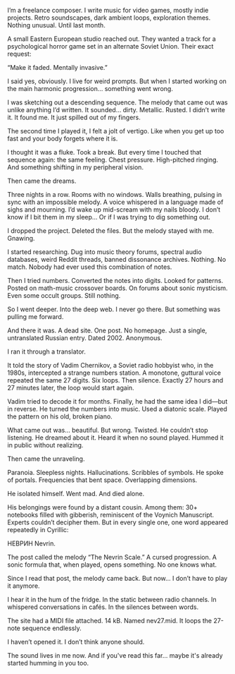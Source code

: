 I’m a freelance composer. I write music for video games, mostly indie projects. Retro soundscapes, dark ambient loops, exploration themes. Nothing unusual.
Until last month.

A small Eastern European studio reached out. They wanted a track for a psychological horror game set in an alternate Soviet Union. Their exact request:

“Make it faded. Mentally invasive.”

I said yes, obviously. I live for weird prompts.
But when I started working on the main harmonic progression… something went wrong.

I was sketching out a descending sequence. The melody that came out was unlike anything I’d written. It sounded… dirty. Metallic. Rusted. I didn’t write it. It found me.
It just spilled out of my fingers.

The second time I played it, I felt a jolt of vertigo. Like when you get up too fast and your body forgets where it is.

I thought it was a fluke. Took a break.
But every time I touched that sequence again: the same feeling. Chest pressure. High-pitched ringing.
And something shifting in my peripheral vision.

Then came the dreams.

Three nights in a row.
Rooms with no windows. Walls breathing, pulsing in sync with an impossible melody.
A voice whispered in a language made of sighs and mourning.
I’d wake up mid-scream with my nails bloody.
I don’t know if I bit them in my sleep…
Or if I was trying to dig something out.

I dropped the project. Deleted the files.
But the melody stayed with me.
Gnawing.

I started researching. Dug into music theory forums, spectral audio databases, weird Reddit threads, banned dissonance archives.
Nothing. No match.
Nobody had ever used this combination of notes.

Then I tried numbers. Converted the notes into digits. Looked for patterns. Posted on math-music crossover boards. On forums about sonic mysticism. Even some occult groups.
Still nothing.

So I went deeper. Into the deep web.
I never go there.
But something was pulling me forward.

And there it was.
A dead site. One post. No homepage.
Just a single, untranslated Russian entry.
Dated 2002.
Anonymous.

I ran it through a translator.

It told the story of Vadim Chernikov, a Soviet radio hobbyist who, in the 1980s, intercepted a strange numbers station.
A monotone, guttural voice repeated the same 27 digits.
Six loops.
Then silence.
Exactly 27 hours and 27 minutes later, the loop would start again.

Vadim tried to decode it for months.
Finally, he had the same idea I did—but in reverse.
He turned the numbers into music.
Used a diatonic scale. Played the pattern on his old, broken piano.

What came out was… beautiful.
But wrong.
Twisted.
He couldn’t stop listening.
He dreamed about it. Heard it when no sound played. Hummed it in public without realizing.

Then came the unraveling.

Paranoia. Sleepless nights.
Hallucinations. Scribbles of symbols.
He spoke of portals.
Frequencies that bent space.
Overlapping dimensions.

He isolated himself.
Went mad.
And died alone.

His belongings were found by a distant cousin.
Among them: 30+ notebooks filled with gibberish, reminiscent of the Voynich Manuscript.
Experts couldn’t decipher them.
But in every single one, one word appeared repeatedly in Cyrillic:

НЕВРИН
Nevrin.

The post called the melody “The Nevrin Scale.”
A cursed progression. A sonic formula that, when played, opens something.
No one knows what.

Since I read that post, the melody came back.
But now… I don’t have to play it anymore.

I hear it in the hum of the fridge.
In the static between radio channels.
In whispered conversations in cafés.
In the silences between words.

The site had a MIDI file attached.
14 kB.
Named nev27.mid.
It loops the 27-note sequence endlessly.

I haven’t opened it.
I don’t think anyone should.

The sound lives in me now.
And if you've read this far... maybe it's already started humming in you too.